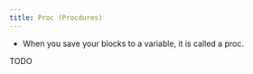 ```yaml
---
title: Proc (Procdures)
---
```


- When you save your blocks to a variable, it is called a proc.

TODO
